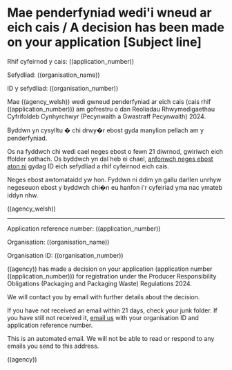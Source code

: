 
# Mae penderfyniad wedi'i wneud ar eich cais / A decision has been made on your application [Subject line]

Rhif cyfeirnod y cais: ((application_number))

Sefydliad: ((organisation_name))

ID y sefydliad: ((organisation_number))

	
Mae ((agency_welsh)) wedi gwneud penderfyniad ar eich cais (cais rhif ((application_number))) am gofrestru o dan Reoliadau Rhwymedigaethau Cyfrifoldeb Cynhyrchwyr (Pecynwaith a Gwastraff Pecynwaith) 2024.

Byddwn yn cysylltu � chi drwy�r ebost gyda manylion pellach am y penderfyniad.

Os na fyddwch chi wedi cael neges ebost o fewn 21 diwrnod, gwiriwch eich ffolder sothach. Os byddwch yn dal heb ei chael, [anfonwch neges ebost aton ni](mailto:((agency_email_welsh)) ) gydag ID eich sefydliad a rhif cyfeirnod eich cais.

Neges ebost awtomataidd yw hon. Fyddwn ni ddim yn gallu darllen unrhyw negeseuon ebost y byddwch chi�n eu hanfon i'r cyfeiriad yma nac ymateb iddyn nhw.

((agency_welsh))

---
 
Application reference number: ((application_number))

Organisation: ((organisation_name))

Organisation ID: ((organisation_number))

((agency)) has made a decision on your application (application number ((application_number))) for registration under the Producer Responsibility Obligations (Packaging and Packaging Waste) Regulations 2024.

We will contact you by email with further details about the decision.

If you have not received an email within 21 days, check your junk folder. If you have still not received it, [email us](mailto:((agency_email)) ) with your organisation ID and application reference number.

This is an automated email. We will not be able to read or respond to any emails you send to this address.

((agency))